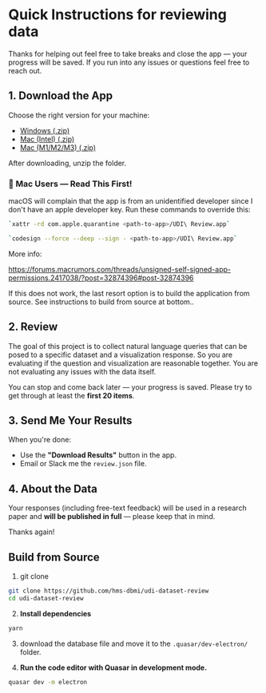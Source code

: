 # Quick Instructions for reviewing data

Thanks for helping out feel free to take breaks and close the app — your progress will be saved. If you run into any issues or questions feel free to reach out.

## 1. Download the App

Choose the right version for your machine:

- [Windows (.zip)](https://drive.google.com/file/d/1uvNfOptaGEWmxkEugZYZmwuflsbR15-u/view?usp=drive_link)
- [Mac (Intel) (.zip)](https://drive.google.com/file/d/1eLqhR7q9e1FvmPdlA6MlfhHI-41pPRY2/view?usp=drive_link)
- [Mac (M1/M2/M3) (.zip)](https://drive.google.com/file/d/16SoxnGNUqqIut2N2YMxhmhDXHC1MNHX-/view?usp=drive_link)

After downloading, unzip the folder.

### 📌 Mac Users — Read This First!

macOS will complain that the app is from an unidentified developer since I don't have an apple developer key. Run these commands to override this:

```bash
`xattr -rd com.apple.quarantine <path-to-app>/UDI\ Review.app`

`codesign --force --deep --sign - <path-to-app>/UDI\ Review.app`
```

More info:

https://forums.macrumors.com/threads/unsigned-self-signed-app-permissions.2417038/?post=32874396#post-32874396

If this does not work, the last resort option is to build the application from source. See instructions to build from source at bottom..

## 2. Review

The goal of this project is to collect natural language queries that can be posed to a specific dataset and a visualization response. So you are evaluating if the question and visualization are reasonable together. You are not evaluating any issues with the data itself.

You can stop and come back later — your progress is saved. Please try to get through at least the **first 20 items**.

## 3. Send Me Your Results

When you're done:

- Use the **"Download Results"** button in the app.
- Email or Slack me the `review.json` file.

## 4. About the Data

Your responses (including free-text feedback) will be used in a research paper and **will be published in full** — please keep that in mind.

Thanks again!

## Build from Source

1. git clone

```bash
git clone https://github.com/hms-dbmi/udi-dataset-review
cd udi-dataset-review
```

2.  **Install dependencies**

```bash
yarn
```

3. download the database file and move it to the `.quasar/dev-electron/` folder.

4. **Run the code editor with Quasar in development mode.**

```bash
quasar dev -m electron
```
